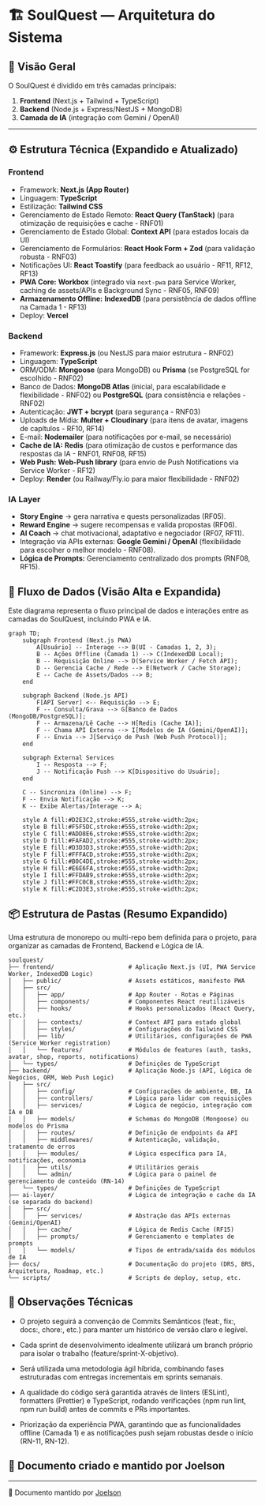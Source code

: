 # 🏗️ SoulQuest — Arquitetura do Sistema

## 🎯 Visão Geral
O SoulQuest é dividido em três camadas principais:
1. **Frontend** (Next.js + Tailwind + TypeScript)
2. **Backend** (Node.js + Express/NestJS + MongoDB)
3. **Camada de IA** (integração com Gemini / OpenAI)

---

## ⚙️ Estrutura Técnica (Expandido e Atualizado)

### Frontend
-   Framework: **Next.js (App Router)**
-   Linguagem: **TypeScript**
-   Estilização: **Tailwind CSS**
-   Gerenciamento de Estado Remoto: **React Query (TanStack)** (para otimização de requisições e cache - RNF01)
-   Gerenciamento de Estado Global: **Context API** (para estados locais da UI)
-   Gerenciamento de Formulários: **React Hook Form + Zod** (para validação robusta - RNF03)
-   Notificações UI: **React Toastify** (para feedback ao usuário - RF11, RF12, RF13)
-   **PWA Core:** **Workbox** (integrado via `next-pwa` para Service Worker, caching de assets/APIs e Background Sync - RNF05, RNF09)
-   **Armazenamento Offline:** **IndexedDB** (para persistência de dados offline na Camada 1 - RF13)
-   Deploy: **Vercel**

### Backend
-   Framework: **Express.js** (ou NestJS para maior estrutura - RNF02)
-   Linguagem: **TypeScript**
-   ORM/ODM: **Mongoose** (para MongoDB) ou **Prisma** (se PostgreSQL for escolhido - RNF02)
-   Banco de Dados: **MongoDB Atlas** (inicial, para escalabilidade e flexibilidade - RNF02) ou **PostgreSQL** (para consistência e relações - RNF02)
-   Autenticação: **JWT + bcrypt** (para segurança - RNF03)
-   Uploads de Mídia: **Multer + Cloudinary** (para itens de avatar, imagens de capítulos - RF10, RF14)
-   E-mail: **Nodemailer** (para notificações por e-mail, se necessário)
-   **Cache de IA:** **Redis** (para otimização de custos e performance das respostas da IA - RNF01, RNF08, RF15)
-   **Web Push:** **Web-Push library** (para envio de Push Notifications via Service Worker - RF12)
-   Deploy: **Render** (ou Railway/Fly.io para maior flexibilidade - RNF02)

### IA Layer
-   **Story Engine** → gera narrativa e quests personalizadas (RF05).
-   **Reward Engine** → sugere recompensas e valida propostas (RF06).
-   **AI Coach** → chat motivacional, adaptativo e negociador (RF07, RF11).
-   Integração via APIs externas: **Google Gemini / OpenAI** (flexibilidade para escolher o melhor modelo - RNF08).
-   **Lógica de Prompts:** Gerenciamento centralizado dos prompts (RNF08, RF15).

## 🔗 Fluxo de Dados (Visão Alta e Expandida)

Este diagrama representa o fluxo principal de dados e interações entre as camadas do SoulQuest, incluindo PWA e IA.

```mermaid
graph TD;
    subgraph Frontend (Next.js PWA)
        A[Usuário] -- Interage --> B(UI - Camadas 1, 2, 3);
        B -- Ações Offline (Camada 1) --> C(IndexedDB Local);
        B -- Requisição Online --> D(Service Worker / Fetch API);
        D -- Gerencia Cache / Rede --> E(Network / Cache Storage);
        E -- Cache de Assets/Dados --> B;
    end

    subgraph Backend (Node.js API)
        F[API Server] <-- Requisição --> E;
        F -- Consulta/Grava --> G[Banco de Dados (MongoDB/PostgreSQL)];
        F -- Armazena/Lê Cache --> H[Redis (Cache IA)];
        F -- Chama API Externa --> I[Modelos de IA (Gemini/OpenAI)];
        F -- Envia --> J[Serviço de Push (Web Push Protocol)];
    end

    subgraph External Services
        I -- Resposta --> F;
        J -- Notificação Push --> K[Dispositivo do Usuário];
    end

    C -- Sincroniza (Online) --> F;
    F -- Envia Notificação --> K;
    K -- Exibe Alertas/Interage --> A;

    style A fill:#D2E3C2,stroke:#555,stroke-width:2px;
    style B fill:#F5F5DC,stroke:#555,stroke-width:2px;
    style C fill:#ADD8E6,stroke:#555,stroke-width:2px;
    style D fill:#FAFAD2,stroke:#555,stroke-width:2px;
    style E fill:#D3D3D3,stroke:#555,stroke-width:2px;
    style F fill:#FFFACD,stroke:#555,stroke-width:2px;
    style G fill:#B0C4DE,stroke:#555,stroke-width:2px;
    style H fill:#E6E6FA,stroke:#555,stroke-width:2px;
    style I fill:#FFDAB9,stroke:#555,stroke-width:2px;
    style J fill:#FFC0CB,stroke:#555,stroke-width:2px;
    style K fill:#C2D3E3,stroke:#555,stroke-width:2px;
```

## 📦 Estrutura de Pastas (Resumo Expandido)

Uma estrutura de monorepo ou multi-repo bem definida para o projeto, para organizar as camadas de Frontend, Backend e Lógica de IA.

```plaintext
soulquest/
├── frontend/                     # Aplicação Next.js (UI, PWA Service Worker, IndexedDB Logic)
│   ├── public/                   # Assets estáticos, manifesto PWA
│   ├── src/
│   │   ├── app/                  # App Router - Rotas e Páginas
│   │   ├── components/           # Componentes React reutilizáveis
│   │   ├── hooks/                # Hooks personalizados (React Query, etc.)
│   │   ├── contexts/             # Context API para estado global
│   │   ├── styles/               # Configurações do Tailwind CSS
│   │   ├── lib/                  # Utilitários, configurações de PWA (Service Worker registration)
│   │   └── features/             # Módulos de features (auth, tasks, avatar, shop, reports, notifications)
│   └── types/                    # Definições de TypeScript
├── backend/                      # Aplicação Node.js (API, Lógica de Negócios, ORM, Web Push Logic)
│   ├── src/
│   │   ├── config/               # Configurações de ambiente, DB, IA
│   │   ├── controllers/          # Lógica para lidar com requisições
│   │   ├── services/             # Lógica de negócio, integração com IA e DB
│   │   ├── models/               # Schemas do MongoDB (Mongoose) ou modelos do Prisma
│   │   ├── routes/               # Definição de endpoints da API
│   │   ├── middlewares/          # Autenticação, validação, tratamento de erros
│   │   ├── modules/              # Lógica específica para IA, notificações, economia
│   │   ├── utils/                # Utilitários gerais
│   │   └── admin/                # Lógica para o painel de gerenciamento de conteúdo (RN-14)
│   └── types/                    # Definições de TypeScript
├── ai-layer/                     # Lógica de integração e cache da IA (se separada do backend)
│   ├── src/
│   │   ├── services/             # Abstração das APIs externas (Gemini/OpenAI)
│   │   ├── cache/                # Lógica de Redis Cache (RF15)
│   │   ├── prompts/              # Gerenciamento e templates de prompts
│   │   └── models/               # Tipos de entrada/saída dos módulos de IA
├── docs/                         # Documentação do projeto (DRS, BRS, Arquitetura, Roadmap, etc.)
└── scripts/                      # Scripts de deploy, setup, etc.
```

## 🧠 Observações Técnicas
 - O projeto seguirá a convenção de Commits Semânticos (feat:, fix:, docs:, chore:, etc.) para manter um histórico de versão claro e legível.

 - Cada sprint de desenvolvimento idealmente utilizará um branch próprio para isolar o trabalho (feature/sprint-X-objetivo).

 - Será utilizada uma metodologia ágil híbrida, combinando fases estruturadas com entregas incrementais em sprints semanais.

 - A qualidade do código será garantida através de linters (ESLint), formatters (Prettier) e TypeScript, rodando verificações (npm run lint, npm run build) antes de commits e PRs importantes.

 - Priorização da experiência PWA, garantindo que as funcionalidades offline (Camada 1) e as notificações push sejam robustas desde o início (RN-11, RN-12).

 ## 🧩 Documento criado e mantido por Joelson

---


🧩 Documento mantido por [Joelson](https://github.com/joelsondeveloper)
